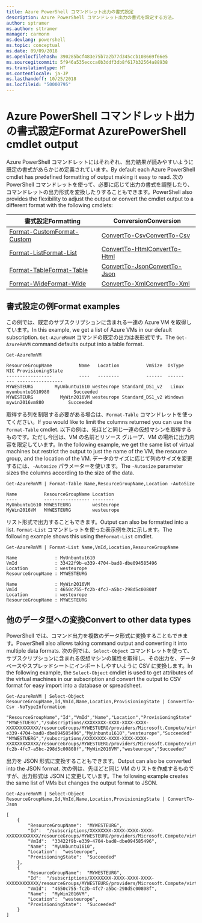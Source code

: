 ```yaml
---
title: Azure PowerShell コマンドレット出力の書式設定
description: Azure PowerShell コマンドレット出力の書式を設定する方法。
author: sptramer
ms.author: sttramer
manager: carmonm
ms.devlang: powershell
ms.topic: conceptual
ms.date: 09/09/2018
ms.openlocfilehash: 390285bcf483e75b7a2b77d345ccb108669f66e5
ms.sourcegitcommit: 5f946a535eccca0b3ddf3db8f617b32564a88938
ms.translationtype: HT
ms.contentlocale: ja-JP
ms.lasthandoff: 10/25/2018
ms.locfileid: "50000795"
---
```

# <a name="format-azurepowershell-cmdlet-output"></a><span data-ttu-id="e6b4d-103">Azure PowerShell コマンドレット出力の書式設定</span><span class="sxs-lookup"><span data-stu-id="e6b4d-103">Format AzurePowerShell cmdlet output</span></span>

<span data-ttu-id="e6b4d-104">Azure PowerShell コマンドレットにはそれぞれ、出力結果が読みやすいように既定の書式があらかじめ定義されています。</span><span class="sxs-lookup"><span data-stu-id="e6b4d-104">By default each Azure PowerShell cmdlet has predefined formatting of output making it easy to read.</span></span>  <span data-ttu-id="e6b4d-105">次の PowerShell コマンドレットを使って、必要に応じて出力の書式を調整したり、コマンドレットの出力形式を変換したりすることもできます。</span><span class="sxs-lookup"><span data-stu-id="e6b4d-105">PowerShell also provides the flexibility to adjust the output or convert the cmdlet output to a different format with the following cmdlets:</span></span>

| <span data-ttu-id="e6b4d-106">書式設定</span><span class="sxs-lookup"><span data-stu-id="e6b4d-106">Formatting</span></span>      | <span data-ttu-id="e6b4d-107">Conversion</span><span class="sxs-lookup"><span data-stu-id="e6b4d-107">Conversion</span></span>       |
|-----------------|------------------|
| [<span data-ttu-id="e6b4d-108">Format-Custom</span><span class="sxs-lookup"><span data-stu-id="e6b4d-108">Format-Custom</span></span>](/powershell/module/microsoft.powershell.utility/format-custom) | [<span data-ttu-id="e6b4d-109">ConvertTo-Csv</span><span class="sxs-lookup"><span data-stu-id="e6b4d-109">ConvertTo-Csv</span></span>](/powershell/module/microsoft.powershell.utility/convertto-csv)  |
| [<span data-ttu-id="e6b4d-110">Format-List</span><span class="sxs-lookup"><span data-stu-id="e6b4d-110">Format-List</span></span>](/powershell/module/microsoft.powershell.utility/format-list)   | [<span data-ttu-id="e6b4d-111">ConvertTo-Html</span><span class="sxs-lookup"><span data-stu-id="e6b4d-111">ConvertTo-Html</span></span>](/powershell/module/microsoft.powershell.utility/convertto-html) |
| [<span data-ttu-id="e6b4d-112">Format-Table</span><span class="sxs-lookup"><span data-stu-id="e6b4d-112">Format-Table</span></span>](/powershell/module/microsoft.powershell.utility/format-table)  | [<span data-ttu-id="e6b4d-113">ConvertTo-Json</span><span class="sxs-lookup"><span data-stu-id="e6b4d-113">ConvertTo-Json</span></span>](/powershell/module/microsoft.powershell.utility/convertto-json) |
| [<span data-ttu-id="e6b4d-114">Format-Wide</span><span class="sxs-lookup"><span data-stu-id="e6b4d-114">Format-Wide</span></span>](/powershell/module/microsoft.powershell.utility/format-wide)   | [<span data-ttu-id="e6b4d-115">ConvertTo-Xml</span><span class="sxs-lookup"><span data-stu-id="e6b4d-115">ConvertTo-Xml</span></span>](/powershell/module/microsoft.powershell.utility/convertto-xml)  |

## <a name="format-examples"></a><span data-ttu-id="e6b4d-116">書式設定の例</span><span class="sxs-lookup"><span data-stu-id="e6b4d-116">Format examples</span></span>

<span data-ttu-id="e6b4d-117">この例では、既定のサブスクリプションに含まれる一連の Azure VM を取得しています。</span><span class="sxs-lookup"><span data-stu-id="e6b4d-117">In this example, we get a list of Azure VMs in our default subscription.</span></span>  <span data-ttu-id="e6b4d-118">`Get-AzureRmVM` コマンドの既定の出力は表形式です。</span><span class="sxs-lookup"><span data-stu-id="e6b4d-118">The `Get-AzureRmVM` command defaults output into a table format.</span></span>

```azurepowershell-interactive
Get-AzureRmVM
```

```output
ResourceGroupName          Name   Location          VmSize  OsType              NIC ProvisioningState
-----------------          ----   --------          ------  ------              --- -----------------
MYWESTEURG        MyUnbuntu1610 westeurope Standard_DS1_v2   Linux myunbuntu1610980         Succeeded
MYWESTEURG          MyWin2016VM westeurope Standard_DS1_v2 Windows   mywin2016vm880         Succeeded
```

<span data-ttu-id="e6b4d-119">取得する列を制限する必要がある場合は、`Format-Table` コマンドレットを使ってください。</span><span class="sxs-lookup"><span data-stu-id="e6b4d-119">If you would like to limit the columns returned you can use the `Format-Table` cmdlet.</span></span> <span data-ttu-id="e6b4d-120">以下の例は、先ほどと同じ一連の仮想マシンを取得するものです。ただし今回は、VM の名前とリソース グループ、VM の場所に出力内容を限定しています。</span><span class="sxs-lookup"><span data-stu-id="e6b4d-120">In the following example, we get the same list of virtual machines but restrict the output to just the name of the VM, the resource group, and the location of the VM.</span></span>  <span data-ttu-id="e6b4d-121">データのサイズに応じて列のサイズを変更するには、`-Autosize` パラメーターを使います。</span><span class="sxs-lookup"><span data-stu-id="e6b4d-121">The `-Autosize` parameter sizes the columns according to the size of the data.</span></span>

```azurepowershell-interactive
Get-AzureRmVM | Format-Table Name,ResourceGroupName,Location -AutoSize
```

```output
Name          ResourceGroupName Location
----          ----------------- --------
MyUnbuntu1610 MYWESTEURG        westeurope
MyWin2016VM   MYWESTEURG        westeurope
```

<span data-ttu-id="e6b4d-122">リスト形式で出力することもできます。</span><span class="sxs-lookup"><span data-stu-id="e6b4d-122">Output can also be formatted into a list.</span></span> <span data-ttu-id="e6b4d-123">`Format-List` コマンドレットを使った表示例を次に示します。</span><span class="sxs-lookup"><span data-stu-id="e6b4d-123">The following example shows this using the`Format-List` cmdlet.</span></span>

```azurepowershell-interactive
Get-AzureRmVM | Format-List Name,VmId,Location,ResourceGroupName
```

```output
Name              : MyUnbuntu1610
VmId              : 33422f9b-e339-4704-bad8-dbe094585496
Location          : westeurope
ResourceGroupName : MYWESTEURG

Name              : MyWin2016VM
VmId              : 4650c755-fc2b-4fc7-a5bc-298d5c00808f
Location          : westeurope
ResourceGroupName : MYWESTEURG
```

## <a name="convert-to-other-data-types"></a><span data-ttu-id="e6b4d-124">他のデータ型への変換</span><span class="sxs-lookup"><span data-stu-id="e6b4d-124">Convert to other data types</span></span>

<span data-ttu-id="e6b4d-125">PowerShell では、コマンド出力を複数のデータ形式に変換することもできます。</span><span class="sxs-lookup"><span data-stu-id="e6b4d-125">PowerShell also allows taking command output and converting it into multiple data formats.</span></span> <span data-ttu-id="e6b4d-126">次の例では、`Select-Object` コマンドレットを使って、サブスクリプションに含まれる仮想マシンの属性を取得し、その出力を、データベースやスプレッドシートにインポートしやすいように CSV に変換します。</span><span class="sxs-lookup"><span data-stu-id="e6b4d-126">In the following example, the `Select-Object` cmdlet is used to get attributes of the virtual machines in our subscription and convert the output to CSV format for easy import into a database or spreadsheet.</span></span>

```azurepowershell-interactive
Get-AzureRmVM | Select-Object ResourceGroupName,Id,VmId,Name,Location,ProvisioningState | ConvertTo-Csv -NoTypeInformation
```

```output
"ResourceGroupName","Id","VmId","Name","Location","ProvisioningState"
"MYWESTUERG","/subscriptions/XXXXXXXX-XXXX-XXXX-XXXX-XXXXXXXXXXXX/resourceGroups/MYWESTUERG/providers/Microsoft.Compute/virtualMachines/MyUnbuntu1610","33422f9b-e339-4704-bad8-dbe094585496","MyUnbuntu1610","westeurope","Succeeded"
"MYWESTUERG","/subscriptions/XXXXXXXX-XXXX-XXXX-XXXX-XXXXXXXXXXXX/resourceGroups/MYWESTUERG/providers/Microsoft.Compute/virtualMachines/MyWin2016VM","4650c755-fc2b-4fc7-a5bc-298d5c00808f","MyWin2016VM","westeurope","Succeeded"
```

<span data-ttu-id="e6b4d-127">出力を JSON 形式に変換することもできます。</span><span class="sxs-lookup"><span data-stu-id="e6b4d-127">Output can also be converted into the JSON format.</span></span>  <span data-ttu-id="e6b4d-128">次の例は、先ほどと同じ VM のリストを作成するものですが、出力形式は JSON に変更しています。</span><span class="sxs-lookup"><span data-stu-id="e6b4d-128">The following example creates the same list of VMs but changes the output format to JSON.</span></span>

```azurepowershell-interactive
Get-AzureRmVM | Select-Object ResourceGroupName,Id,VmId,Name,Location,ProvisioningState | ConvertTo-Json
```

```output
[
    {
        "ResourceGroupName":  "MYWESTEURG",
        "Id":  "/subscriptions/XXXXXXXX-XXXX-XXXX-XXXX-XXXXXXXXXXXX/resourceGroups/MYWESTEURG/providers/Microsoft.Compute/virtualMachines/MyUnbuntu1610",
        "VmId":  "33422f9b-e339-4704-bad8-dbe094585496",
        "Name":  "MyUnbuntu1610",
        "Location":  "westeurope",
        "ProvisioningState":  "Succeeded"
    },
    {
        "ResourceGroupName":  "MYWESTEURG",
        "Id":  "/subscriptions/XXXXXXXX-XXXX-XXXX-XXXX-XXXXXXXXXXXX/resourceGroups/MYWESTEURG/providers/Microsoft.Compute/virtualMachines/MyWin2016VM",
        "VmId":  "4650c755-fc2b-4fc7-a5bc-298d5c00808f",
        "Name":  "MyWin2016VM",
        "Location":  "westeurope",
        "ProvisioningState":  "Succeeded"
    }
]
```
